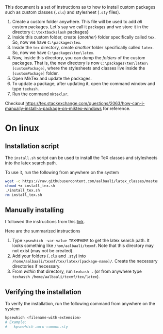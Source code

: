 This document is a set of instructions as to how to install custom packages such as custom classes (`.cls`) and stylesheet (`.sty` files). 


1. Create a custom folder anywhere. This file will be used to add *all* custom packages. Let's say we call it `packages` and we store it in the directory `C:\textbackslash` packages}
2. Inside this custom folder, create {*another*} folder specifically called `tex`. So, now we have 
`C:\packages\tex`.
1. Inside the `tex` directory, create *another* folder specifically called `latex`. So, now we have 
`C:\packages\tex\latex`.
1. Now, inside this directory, you can dump the *folders* of the custom packages. That is, the new directory is now 
`C:\packages\tex\latex\[customPackage]`,
where the stylesheets and classes live inside the `[customPackage]` folder.
1. Open MikTex and update the packages. 
2. To update a package, after updating it, open the command window and type `texhash`.
3. Run the command `mktexlsr`.

Checkout <https://tex.stackexchange.com/questions/2063/how-can-i-manually-install-a-package-on-miktex-windows> for reference.

# On linux

## Installation script
The `install.sh` script can be used to install the TeX classes and stylesheets into the latex search path.

To use it, run the following from anywhere on the system
```bash
wget -c https://raw.githubusercontent.com/aalbaali/latex_classes/master/install.sh?token=GHSAT0AAAAAABRI2OOT3SC4C7IOHDIQJ5K4YQRPABA -O install_tex.sh
chmod +x install_tex.sh
./install_tex.sh
rm install_tex.sh
```

## Manually installing
I followed the instructions from this [link](https://tex.stackexchange.com/questions/1137/where-do-i-place-my-own-sty-or-cls-files-to-make-them-available-to-all-my-te).

Here are the summarized instructions
1.  Type `kpsewhich -var-value TEXMFHOME` to get the latex search path. It looks something like `/hom/aalbaali/texmf`. Note that this directory may not exist (may not be created).
2.  Add your folders (`.cls` and `.sty`) into `/home/aalbaali/texmf/tex/latex/[package-name]/`. Create the necessary directories if necessary.
3.  From *within* that directory, run `texhash .` (or from anywhere type `texhassh /home/aalbaali/texmf/tex/latex`).

## Verifying the installation
To verify the installation, run the following command from anywhere on the system
```bash
kpsewhich <filename-with-extension>
# Example:
#   kpsewhich amro-common.sty
```